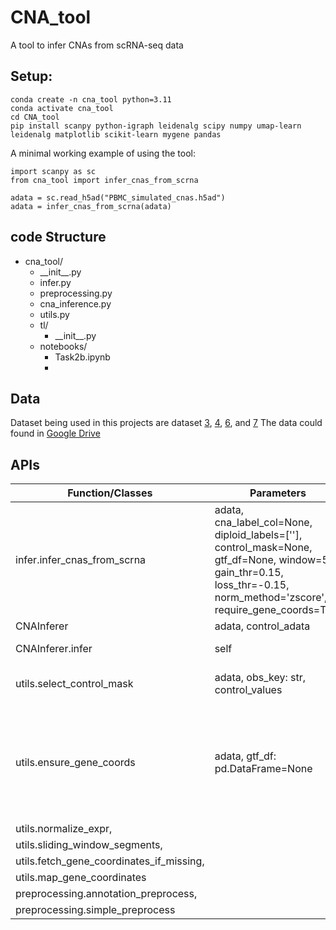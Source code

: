 # CNA_tool
A tool to infer CNAs from scRNA-seq data


## Setup:

    conda create -n cna_tool python=3.11
    conda activate cna_tool
    cd CNA_tool
    pip install scanpy python-igraph leidenalg scipy numpy umap-learn leidenalg matplotlib scikit-learn mygene pandas


A minimal working example of using the tool:


    import scanpy as sc
    from cna_tool import infer_cnas_from_scrna

    adata = sc.read_h5ad("PBMC_simulated_cnas.h5ad")
    adata = infer_cnas_from_scrna(adata)


## code Structure

- cna_tool/
    - \_\_init__.py
    - infer.py
    - preprocessing.py
    - cna_inference.py
    - utils.py
    - tl/
      - \_\_init__.py
    - notebooks/
      - Task2b.ipynb
      - 

## Data

Dataset being used in this projects are dataset [3](https://www.ncbi.nlm.nih.gov/geo/query/acc.cgi?acc=GSE263152), [4](https://www.ncbi.nlm.nih.gov/geo/query/acc.cgi?acc=GSE277604), [6](https://www.ncbi.nlm.nih.gov/geo/query/acc.cgi?acc=GSE131736), and [7](https://www.ncbi.nlm.nih.gov/geo/query/acc.cgi?acc=GSE195467
)
The data could found in [Google Drive](https://drive.google.com/drive/folders/10LGU_CHLHJkABwpyEqT1XuFGGef-xL7m?usp=sharing)



## APIs

| Function/Classes | Parameters | Description | 
| ---------- | ---- | -------------------------- |
| infer.infer_cnas_from_scrna | adata, cna_label_col=None, diploid_labels=[''], control_mask=None, gtf_df=None, window=50, gain_thr=0.15, loss_thr=-0.15, norm_method='zscore', require_gene_coords=True| Infers DNA copy number alterations (CNAs) from an AnnData object containing scRNA-seq data. |
| CNAInferer | adata, control_adata |main object |
| CNAInferer.infer | self |Infer CNA from given adata |
| utils.select_control_mask| adata, obs_key: str, control_values | Build a boolean mask selecting control (diploid) cells| 
| utils.ensure_gene_coords | adata, gtf_df: pd.DataFrame=None | If 'chromosome','start','end' are present in adata.var, do nothing. Else merge with user‑supplied gtf_df. Else fetch missing via pybiomart (if installed). Drops any genes still lacking coords.|
| utils.normalize_expr, 
| utils.sliding_window_segments, 
| utils.fetch_gene_coordinates_if_missing, 
| utils.map_gene_coordinates
| preprocessing.annotation_preprocess, 
| preprocessing.simple_preprocess
